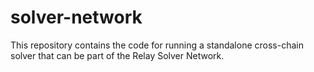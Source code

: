 # solver-network

This repository contains the code for running a standalone cross-chain solver that can be part of the Relay Solver Network.

